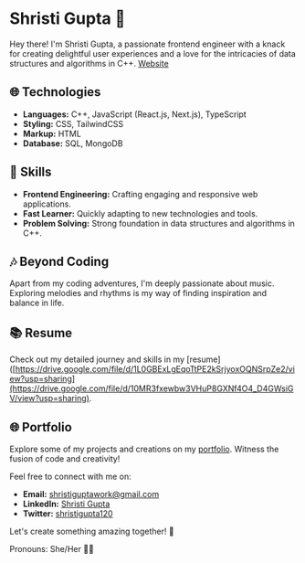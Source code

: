 # Shristi Gupta 🚀

Hey there! I'm Shristi Gupta, a passionate frontend engineer with a knack for creating delightful user experiences and a love for the intricacies of data structures and algorithms in C++.
[Website](https://shristi-portfolio-seven.vercel.app/) 

## 🌐 Technologies

- **Languages:** C++, JavaScript (React.js, Next.js), TypeScript
- **Styling:** CSS, TailwindCSS
- **Markup:** HTML
- **Database:** SQL, MongoDB

## 🚀 Skills

- **Frontend Engineering:** Crafting engaging and responsive web applications.
- **Fast Learner:** Quickly adapting to new technologies and tools.
- **Problem Solving:** Strong foundation in data structures and algorithms in C++.

## 🎶 Beyond Coding

Apart from my coding adventures, I'm deeply passionate about music. Exploring melodies and rhythms is my way of finding inspiration and balance in life.

## 📚 Resume

Check out my detailed journey and skills in my [resume]([https://drive.google.com/file/d/1L0GBExLgEqoTtPE2kSrjyoxOQNSrpZe2/view?usp=sharing](https://drive.google.com/file/d/10MR3fxewbw3VHuP8GXNf4O4_D4GWsiGV/view?usp=sharing).

## 🌐 Portfolio

Explore some of my projects and creations on my [portfolio](https://shristi-portfolio-seven.vercel.app/). Witness the fusion of code and creativity!

Feel free to connect with me on:

- **Email:** [shristiguptawork@gmail.com](mailto:shristiguptawork@gmail.com)
- **LinkedIn:** [Shristi Gupta](https://www.linkedin.com/in/shristigupta12)
- **Twitter:** [shristigupta120](https://www.twitter.com/shristigupta120)

Let's create something amazing together! 🚀

Pronouns: She/Her 👩‍💻
